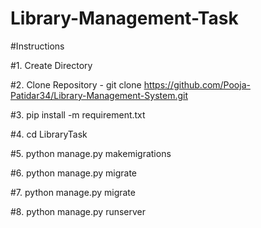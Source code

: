 # Library-Management-Task

#Instructions

#1. Create Directory

#2. Clone Repository - 
git clone  https://github.com/Pooja-Patidar34/Library-Management-System.git

#3. pip install -m requirement.txt

#4. cd LibraryTask

#5. python manage.py makemigrations

#6. python manage.py migrate

#7. python manage.py migrate

#8. python manage.py runserver

